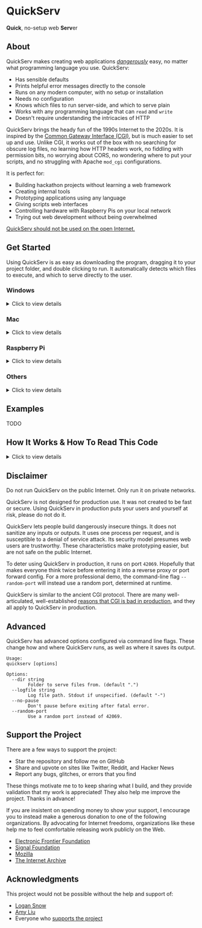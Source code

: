 # QuickServ

**Quick**, no-setup web **Serv**er


## About

QuickServ makes creating web applications [*dangerously*](#disclaimer) easy, no
matter what programming language you use. QuickServ:

- Has sensible defaults 
- Prints helpful error messages directly to the console
- Runs on any modern computer, with no setup or installation
- Needs no configuration
- Knows which files to run server-side, and which to serve plain
- Works with any programming language that can `read` and `write`
- Doesn't require understanding the intricacies of HTTP

QuickServ brings the heady fun of the 1990s Internet to the 2020s. It is
inspired by the [Common Gateway Interface
(CGI)](https://en.wikipedia.org/wiki/Common_Gateway_Interface), but is much
easier to set up and use. Unlike CGI, it works out of the box with no searching
for obscure log files, no learning how HTTP headers work, no fiddling with
permission bits, no worrying about CORS, no wondering where to put your scripts,
and no struggling with Apache `mod_cgi` configurations. 

<!-- I promise I'm not jaded about CGI or anything ;) -->

It is perfect for:

- Building hackathon projects without learning a web framework
- Creating internal tools
- Prototyping applications using any language
- Giving scripts web interfaces
- Controlling hardware with Raspberry Pis on your local network
- Trying out web development without being overwhelmed

[QuickServ should not be used on the open Internet.](#disclaimer) 


## Get Started

Using QuickServ is as easy as downloading the program, dragging it to your
project folder, and double clicking to run. It automatically detects which files
to execute, and which to serve directly to the user. 

### Windows

<details>
<summary>Click to view details</summary>

1. [Download for
   Windows](https://github.com/jstrieb/quickserv/releases/latest/download/quickserv_windows_x64.exe).

2. Make a project folder and add files to it. For example, if Python is
   installed, create a file called `test.py` in the project folder containing:

   ``` python
   #!python

   import random
   print(random.randint(0, 420))
   ```

   Since `test.py` starts with `#!something`, where `something test.py` is the
   command to execute the file, QuickServ will know to run it. If QuickServ is
   not running your file, make sure to add this to the beginning. 
   
   On Windows, QuickServ also knows to automatically run files that end in
   `.exe` and `.bat`. Any other file type needs to start with `#!something` if
   it should be run.

3. Move the downloaded `quickserv_windows_x64.exe` file to the project folder.

   <!-- TODO image -->

4. Double click `quickserv_windows_x64.exe` in the project folder to start
   QuickServ.

   <!-- TODO image -->

5. Go to <http://127.0.0.1:42069> (or the address shown by QuickServ) to connect
   to your web application. In the example, to run `test.py`, go to
   <http://127.0.0.1:42069/test.py>.

</details>

### Mac

<details>
<summary>Click to view details</summary>

1. [Download for Intel
   Mac](https://github.com/jstrieb/quickserv/releases/latest/download/quickserv_macos_x64). 
   [Download for Arm 
   Mac](https://github.com/jstrieb/quickserv/releases/latest/download/quickserv_macos_arm).

2. Make a project folder and add files to it. For example, if Python is
   installed, create a file called `test.py` in thet project folder containing:

   ``` python
   #!python

   import random
   print(random.randint(0, 420))
   ```

   Since `test.py` starts with `#!something`, where `something test.py` is the
   command to execute the file, QuickServ will know to run it. If QuickServ is
   not running your file, make sure to add this to the beginning. 
   
   On Mac, QuickServ also knows to automatically run files that have been
   compiled. Any other file type needs to start with `#!something` if it should
   be run.

3. Move the downloaded `quickserv_macos_x64` or `quickserv_macos_arm` file to
   the project folder.

   <!-- TODO image -->

4. Right click `quickserv_macos_x64` or `quickserv_macos_arm` in the project
   folder and select "Open." Then, press "Okay" in the confirmation dialog box. 
   After this, you will be able to start QuickServ by simply double-clicking the 
   file.

   <!-- TODO image -->

5. Go to <http://127.0.0.1:42069> (or the address shown by QuickServ) to connect
   to your web application. In the example, to run `test.py`, go to
   <http://127.0.0.1:42069/test.py>.

</details>

### Raspberry Pi

<details>
<summary>Click to view details</summary>

<!-- TODO -->

It's easiest to install and run via the command line. Open the Terminal.

<!-- TODO Image -->

Enter the following commands. A password may be required for the first command. 

``` bash
# Download
sudo curl \
    --location \
    --output /usr/local/bin/quickserv \
    https://github.com/jstrieb/quickserv/releases/latest/download/quickserv_raspi_x64

# Make executable
sudo chmod +x /usr/local/bin/quickserv

# Make a project folder
mkdir -p my/project/folder

# Go to project folder
cd my/project/folder

# Add a test file 
cat <<EOF > temp.py
#!python3

import random
print(random.randint(0, 420))
EOF

# Run QuickServ
quickserv
```

Go to <http://127.0.0.1:42069> (or the address shown by QuickServ) to connect to
your web application. For example, to run `test.py`, go to
<http://127.0.0.1:42069/test.py>.

</details>

### Others

<details>
<summary>Click to view details</summary>

Clicking to run executables does not have consistent behavior across Linux
distros, so it's easiest to install and run via the command line. Depending 
on  your computer's architecture, it may be necessary to change the filename 
at the end of the `curl` HTTP request URL below.

See all download options on the [releases
page](https://github.com/jstrieb/quickserv/releases/latest).

``` bash
# Download
sudo curl \
    --location \
    --output /usr/local/bin/quickserv \
    https://github.com/jstrieb/quickserv/releases/latest/download/quickserv_linux_x64

# Make executable
sudo chmod +x /usr/local/bin/quickserv

# Make a project folder
mkdir -p /my/project/folder

# Go to project folder
cd /my/project/folder

# Add a test file 
cat <<EOF > temp.py
#!python3

import random
print(random.randint(0, 420))
EOF

# Run QuickServ
quickserv
```

Go to <http://127.0.0.1:42069> (or the address shown by QuickServ) to connect to
your web application. For example, to run `test.py`, go to
<http://127.0.0.1:42069/test.py>.

</details>


## Examples

TODO


## How It Works & How To Read This Code

<details>
<summary>Click to view details</summary>

All of the QuickServ code lives in
[`quickserv.go`](https://github.com/jstrieb/quickserv/blob/master/quickserv.go).
This well-commented file is less than 700 lines long, and should take an
experienced programmer with no Golang familiarity at most an hour to read.

QuickServ has two main parts. The first is an initialization procedure, run
exactly once at startup. The second is a handler function, called every time a
user makes an HTTP request to the server.

### Initialization Routine

When QuickServ starts up, it checks for command-line configuration flags, opens
a log file if one is passed with `--logfile` (otherwise it logs to the standard
output), and changes directories if a working directory is passed with `--dir`.
Note that the log file path is relative to the current working directory, not
the one passed with `--dir`.

Next, QuickServ scans the working directory looking for files to run, and prints
all of the files that will be executed. This behavior is useful for helping
users determine if QuickServ recognizes their script as executable. It also
prints helpful information for the user such as what web address to visit to
access the server, as well as what folder the server is running in, and how to
stop it.

If any part of the initialization fails, an error is reported. In the event of a
fatal error, QuickServ waits for user input before quitting. This is so that a
user who double-clicks the executable (as opposed to starting it from the
command line) does not have a window appear and then immediately disappear,
flashing too quickly for the error to be read.

Error messages are purposefully written with as little technical jargon as
possible, though some is unavoidable. Likely causes for the errors are also
included in error messages, so that they are easier for users to identify and
fix.

As the last step in the initialization procedure, QuickServ starts a web server
with a single handler function for all requests. The server listens on the
default port of `42069`, or on a random port if a user specified the
`--random-port` command-line flag. They might use a random port if they have to
show a project built with QuickServ to someone humorless, for example.

### Request Handler

When a user visits a web page, QuickServ handles the request by calling the lone
handler function.

First, this function tries to open the file the user requested. If it cannot
find or open the file, it tries to serve a default version of the file. For
example, there is an embedded, default `favicon.ico` that gets served. If there
is no default file matching the path, it lets the built-in Go fileserver handle
the error and respond with a 404 error code.

If the file the user requested is present, it checks whether it is a directory.
If it is a directory, QuickServ looks inside for a file named `index.xxx` where
`xxx` is any file extension. If an index file is found, that page is served.
Otherwise, the user must have requested a directory without a default index, so
QuickServ responds with a page showing the other files in the directory.

If the file the user requested is present and not a directory (_i.e._, it is a
regular file), or is the index of a directory, QuickServ checks whether or not
it is executable. If so, it executes the file it found. If not, it returns the
raw file contents to the user. In both cases, QuickServ will try and guess what
filetype (and therefore which `mimetype` to use).

The technique for determining if a file is executable depends on the runtime
operating system. On Windows, any file with a `.bat` or `.exe` extension is
considered executable. On non-Windows systems, any file with the executable
permission bit set is considered executable. On all systems, if none of the
other conditions are met, a file is executable if and only if it has a valid
pseudo-shebang at the beginning. The shebang must be on the very first line,
must begin with `#!`, and must be a valid command. For example, both of the
following are acceptable, assuming `python3` is installed and on the `PATH`:

- `#!/usr/bin/python3`
- `#!python3`

To execute a file, QuickServ either runs the file itself, or passes its path as
the first argument to the executable listed in its shebang. When it runs, the
request body is passed on standard input, and everything printed on standard
output is used as the response body. Executed programs are neither responsible
for writing—nor able to write—HTTP response headers. Whatever the program prints
on standard error is logged by QuickServ, which means it gets printed in the
console window by default. This is handy for debugging. If the program
terminates with a non-zero exit code, QuickServ responds with a 500 internal
server error. Otherwise it returns with a 200.

If the request is a URL-encoded POST request with form data, QuickServ
URL-decodes all of the characters except for three symbols: `%`, `&`, and `=`.
The user is responsible for substituting these. Note that it is important to
always URL-decode `%` last in the program that processes the form data.

</details>


## Disclaimer

Do not run QuickServ on the public Internet. Only run it on private networks.

QuickServ is not designed for production use. It was not created to be fast or
secure. Using QuickServ in production puts your users and yourself at risk,
please do not do it.

QuickServ lets people build dangerously insecure things. It does not sanitize
any inputs or outputs. It uses one process per request, and is susceptible to a
denial of service attack. Its security model presumes web users are trustworthy.
These characteristics make prototyping easier, but are not safe on the public
Internet.

To deter using QuickServ in production, it runs on port `42069`. Hopefully that
makes everyone think twice before entering it into a reverse proxy or port
forward config. For a more professional demo, the command-line flag
`--random-port` will instead use a random port, determined at runtime.

QuickServ is similar to the ancient CGI protocol. There are many
well-articulated, well-established [reasons that CGI is bad in
production](https://www.embedthis.com/blog/posts/stop-using-cgi/stop-using-cgi.html),
and they all apply to QuickServ in production.


## Advanced

QuickServ has advanced options configured via command line flags. These
change how and where QuickServ runs, as well as where it saves its output.

```
Usage: 
quickserv [options]

Options:
  --dir string
        Folder to serve files from. (default ".")
  --logfile string
        Log file path. Stdout if unspecified. (default "-")
  --no-pause
        Don't pause before exiting after fatal error.
  --random-port
        Use a random port instead of 42069.
```


<!--
## Motivation & Philosophy

The idea came from spending way too much time getting set up during a hackathon
with friends in college.

I started this project in C, but I finished it in Golang. It leans heavily on
the Go standard library. Go's easy web server integration meant that I could
spend most of my time optimizing the user experience. Thankfully, Go shoulders
much of the complexity for the end-user.

At home, I constantly use it to give my shell scripts simple web front-ends.
-->


## Support the Project

There are a few ways to support the project:

- Star the repository and follow me on GitHub
- Share and upvote on sites like Twitter, Reddit, and Hacker News
- Report any bugs, glitches, or errors that you find

These things motivate me to to keep sharing what I build, and they provide
validation that my work is appreciated! They also help me improve the project.
Thanks in advance!

If you are insistent on spending money to show your support, I encourage you to
instead make a generous donation to one of the following organizations. By
advocating for Internet freedoms, organizations like these help me to feel
comfortable releasing work publicly on the Web.

- [Electronic Frontier Foundation](https://supporters.eff.org/donate/)
- [Signal Foundation](https://signal.org/donate/)
- [Mozilla](https://donate.mozilla.org/en-US/)
- [The Internet Archive](https://archive.org/donate/index.php)


## Acknowledgments

This project would not be possible without the help and support of:

- [Logan Snow](https://github.com/lsnow99)
- [Amy Liu](https://www.linkedin.com/in/amyjl/)
- Everyone who [supports the project](#support-the-project)
